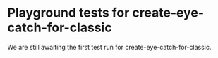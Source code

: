# Playground tests for create-eye-catch-for-classic
We are still awaiting the first test run for create-eye-catch-for-classic.
